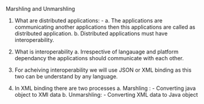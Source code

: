 Marshling and Unmarshling

1. What are distributed applications: -
   a. The applications are communicating another applications then this applications are called as distributed application.
   b. Distributed applications must have interoperability.

2. What is interoperability
   a. Irrespective of langauage and platform dependancy the applications should communicate with each other.

3. For acheiving interoperability we will use JSON or XML binding as this two can be understand by any language.
4. In XML binding there are two processes
   a. Marshling : - Converting java object to XMl data
   b. Unmarshling: - Converting XML data to Java object
